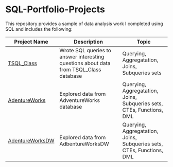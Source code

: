 # SQL-Portfolio-Projects
This repository provides a sample of data analysis work I completed using SQL and includes the following:

Project Name  | Description   |  Topic
------------- | ------------- | ------------------
[TSQL_Class](https://github.com/Chris-Ramirez-Github/SQL-Portfolio-Projects/tree/main/TSQL_Class)  | Wrote SQL queries to answer interesting questions about data from TSQL_Class database | Querying, Aggregatation, Joins, Subqueries sets
[AdentureWorks](https://github.com/Chris-Ramirez-Github/SQL-Portfolio-Projects/tree/main/AdventureWorks)  | Explored data from AdventureWorks database | Querying, Aggregatation, Joins, Subqueries sets, CTEs, Functions, DML
[AdentureWorksDW](https://github.com/Chris-Ramirez-Github/SQL-Portfolio-Projects/tree/main/AdventureWorksDW)  | Explored data from AdbentureWorksDW | Querying, Aggregatation, Joins, Subqueries sets, CTEs, Functions, DML
